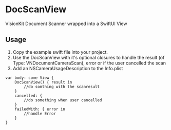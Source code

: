 # DocScanView
VisionKit Document Scanner wrapped into a SwiftUI View

## Usage
1. Copy the example swift file into your project.
2. Use the DocScanView with it's optional closures to handle the result (of Type: VNDocumentCameraScan), error or if the user cancelled the scan
3. Add an NSCameraUsageDescription to the Info.plist


```
var body: some View {
    DocScanView() { result in
        //do somthing with the scanresult
    }
    cancelled: {
        //do something when user cancelled
    }
    failedWith: { error in
        //handle Error
    }
}
```
